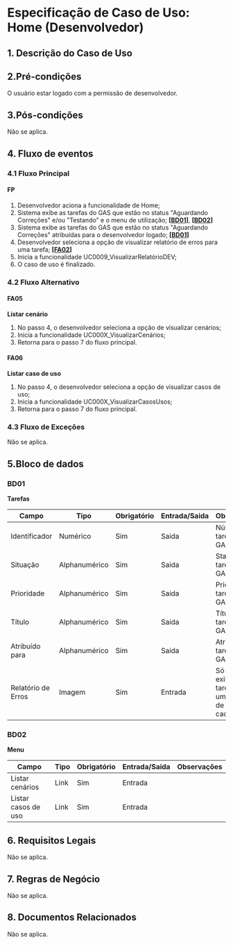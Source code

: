 # Especificação de Caso de Uso: Home (Desenvolvedor)

## 1. Descrição do Caso de Uso

## 2.Pré-condições
O usuário estar logado com a permissão de desenvolvedor.

## 3.Pós-condições
Não se aplica.

## 4. Fluxo de eventos
### 4.1 Fluxo Principal

#### FP
1. Desenvolvedor aciona a funcionalidade de Home;
1. Sistema exibe as tarefas do GAS que estão no status "Aguardando Correções" e/ou "Testando" e o menu de utilização; **[[BD01](#bd01)]**, **[[BD02](#bd02)]**
1. Sistema exibe as tarefas do GAS que estão no status "Aguardando Correções" atribuídas para o desenvolvedor logado; **[[BD01](#bd01)]**
1. Desenvolvedor seleciona a opção de visualizar relatório de erros para uma tarefa; **[[FA02](#fa02)]**
1. Inicia a funcionalidade UC0009_VisualizarRelatórioDEV;
1. O caso de uso é finalizado.

### 4.2 Fluxo Alternativo

#### FA05
**Listar cenário**

1. No passo 4, o desenvolvedor seleciona a opção de visualizar cenários;
1. Inicia a funcionalidade UC000X_VisualizarCenários;
1. Retorna para o passo 7 do fluxo principal.

#### FA06
**Listar caso de uso**

1. No passo 4, o desenvolvedor seleciona a opção de visualizar casos de uso;
1. Inicia a funcionalidade UC000X_VisualizarCasosUsos;
1. Retorna para o passo 7 do fluxo principal.

### 4.3 Fluxo de Exceções
Não se aplica.

## 5.Bloco de dados
### BD01
**Tarefas**

| Campo                      | Tipo         | Obrigatório | Entrada/Saida | Observações |
|----------------------------|--------------|-------------|---------------|-------------|
| Identificador              | Numérico     | Sim         |         Saida | Número da tarefa no GAS |
| Situação                   | Alphanumérico| Sim         |         Saida | Status da tarefa no GAS |
| Prioridade                 | Alphanumérico| Sim         |         Saida | Prioridade da tarefa no GAS |
| Título                     | Alphanumérico| Sim         |         Saida | Título da tarefa no GAS |
| Atribuído para             | Alphanumérico| Sim         |         Saida | Atribuição da tarefa no GAS |
| Relatório de Erros         | Imagem       | Sim         |       Entrada | Só deve ser exibido se a tarefa tiver um relatório de erros cadastrado. |

### BD02
**Menu**

| Campo                      | Tipo         | Obrigatório | Entrada/Saida | Observações |
|----------------------------|--------------|-------------|---------------|-------------|
| Listar cenários                 | Link | Sim         |         Entrada |  |
| Listar casos de uso              | Link     | Sim         |         Entrada |  |

## 6. Requisitos Legais
Não se aplica.

## 7. Regras de Negócio
Não se aplica.

## 8. Documentos Relacionados
Não se aplica.
